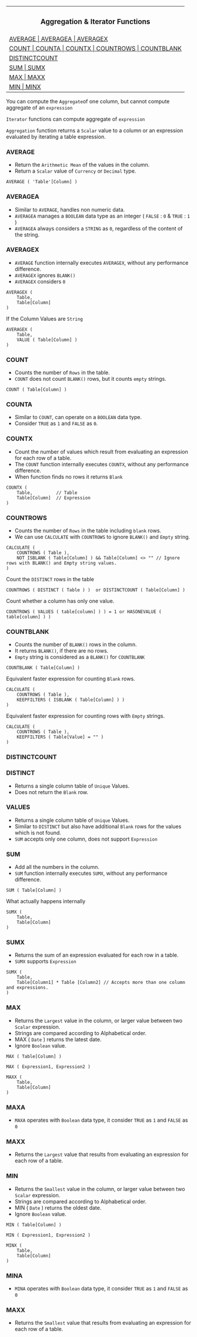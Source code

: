 <table align=center>
    <tr><th><h3>Aggregation & Iterator Functions</h3></th></tr>
    <tr><td><a href=#avg>AVERAGE | AVERAGEA | AVERAGEX</a></td></tr>
    <tr><td><a href=#count>COUNT | COUNTA | COUNTX | COUNTROWS | COUNTBLANK</a></td></tr>
    <tr><td><a href=#distinct>DISTINCTCOUNT</a></td></tr>    
    <tr><td><a href=#sum>SUM | SUMX</a></td></tr>  
    <tr><td><a href=#max>MAX | MAXX</a></td></tr> 
    <tr><td><a href=#min>MIN | MINX</a></td></tr> 
</table>

You can compute the `Aggregate`of one column, but cannot compute aggregate of an `expression`

`Iterator` functions can compute aggregate of `expression`
 
`Aggregation` function returns a `Scalar` value to a column or an expression evaluated by iterating a table expression.

### AVERAGE

- Return the `Arithmetic Mean` of the values in the column.
- Return a `Scalar` value of `Currency` or `Decimal` type.

```DAX
AVERAGE ( 'Table'[Column] )
```

### AVERAGEA

- Similar to `AVERAGE`, handles non numeric data.
- `AVERAGEA` manages a `BOOLEAN` data type as an integer ( `FALSE` : `0` & `TRUE` : `1` )
- `AVERAGEA` always considers a `STRING` as `0`, regardless of the content of the string.

### AVERAGEX

- `AVERAGE` function internally executes `AVERAGEX`,  without any performance difference.
- `AVERAGEX` ignores `BLANK()`
- `AVERAGEX` considers `0`

```DAX
AVERAGEX (
    Table,
    Table[Column]
)
```

If the Column Values are `String`

```DAX
AVERAGEX (
    Table,
    VALUE ( Table[Column] )
)
```

<h3 name=count>COUNT</h3>

- Counts the number of `Rows` in the table.
- `COUNT` does not count `BLANK()` rows, but it counts `empty` strings.

```DAX
COUNT ( Table[Column] )
```

### COUNTA

- Similar to `COUNT`, can operate on a `BOOLEAN` data type.
- Consider `TRUE` as `1` and `FALSE` as `0`.

### COUNTX

- Count the number of values which result from evaluating an expression for each row of a table.
- The `COUNT` function internally executes `COUNTX`, without any performance difference.
- When function finds no rows it returns `Blank`

```DAX
COUNTX (
    Table,         // Table
    Table[Column]  // Expression
)
```        

### COUNTROWS

- Counts the number of `Rows` in the table including `blank` rows.
- We can use `CALCULATE` with `COUNTROWS` to ignore `BLANK()` and `Empty` string.

```DAX
CALCULATE (
    COUNTROWS ( Table ),
    NOT ISBLANK ( Table[Column] ) && Table[Column] <> "" // Ignore rows with BLANK() and Empty string values.
)
```

Count the `DISTINCT` rows in the table

```DAX
COUNTROWS ( DISTINCT ( Table ) )  or DISTINCTCOUNT ( Table[Column] )
```

Count whether a column has only one value.

```DAX
COUNTROWS ( VALUES ( table[column] ) ) = 1 or HASONEVALUE ( table[column] ) )
```

### COUNTBLANK

- Counts the number of `BLANK()` rows in the column.
- It returns `BLANK()`, if there are no rows.
- `Empty` string is considered as a `BLANK()` for `COUNTBLANK`

```DAX
COUNTBLANK ( Table[Column] )
```

Equivalent faster expression for counting `Blank` rows.

```DAX
CALCULATE (
    COUNTROWS ( Table ),
    KEEPFILTERS ( ISBLANK ( Table[Column] ) )
)
```

Equivalent faster expression for counting rows with `Empty` strings.

```DAX
CALCULATE (
    COUNTROWS ( Table ),
    KEEPFILTERS ( Table[Value] = "" )
)
```

<h3 name=distinct>DISTINCTCOUNT</h3>


### DISTINCT

- Returns a single column table of `Unique` Values.
- Does not return the `Blank` row.


### VALUES

- Returns a single column table of `Unique` Values.
- Similar to `DISTINCT` but also have additional `Blank` rows for the values which is not found.
- `SUM` accepts only one column, does not support `Expression`

<h3 name=sum>SUM</h3>

- Add all the numbers in the column.
- `SUM` function internally executes `SUMX`, without any performance difference.

```DAX
SUM ( Table[Column] )
```

What actually happens internally

```DAX
SUMX (
    Table,
    Table[Column]
)    
```

### SUMX

- Returns the sum of an expression evaluated for each row in a table.
- `SUMX` supports `Expression`

```DAX
SUMX (
    Table,
    Table[Column1] * Table [Column2] // Accepts more than one column and expressions.
)    
```

<h3 name=max>MAX</h3>

- Returns the `Largest` value in the column, or larger value between two `Scalar` expression.
- Strings are compared according to Alphabetical order.
- MAX ( `Date` ) returns the latest date.
- Ignore `Boolean` value.

```DAX
MAX ( Table[Column] )
```

```DAX
MAX ( Expression1, Expression2 )
```

```DAX
MAXX (
    Table,
    Table[Column]
)    
```

### MAXA

- `MAXA` operates with `Boolean` data type, it consider `TRUE` as `1` and `FALSE` as `0`

### MAXX

- Returns the `Largest` value that results from evaluating an expression for each row of a table.

<h3 name=min>MIN</h3>

- Returns the `Smallest` value in the column, or larger value between two `Scalar` expression.
- Strings are compared according to Alphabetical order.
- MIN ( `Date` ) returns the oldest date.
- Ignore `Boolean` value.

```DAX
MIN ( Table[Column] )
```

```DAX
MIN ( Expression1, Expression2 )
```

```DAX
MINX (
    Table,
    Table[Column]
)    
```

### MINA

- `MINA` operates with `Boolean` data type, it consider `TRUE` as `1` and `FALSE` as `0`

### MAXX

- Returns the `Smallest` value that results from evaluating an expression for each row of a table.
